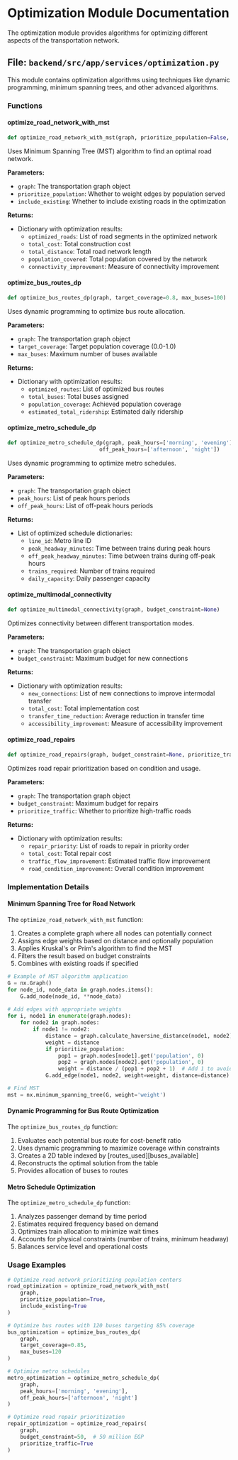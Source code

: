 # Optimization Module Documentation

The optimization module provides algorithms for optimizing different aspects of the transportation network.

## File: `backend/src/app/services/optimization.py`

This module contains optimization algorithms using techniques like dynamic programming, minimum spanning trees, and other advanced algorithms.

### Functions

#### optimize_road_network_with_mst

```python
def optimize_road_network_with_mst(graph, prioritize_population=False, include_existing=True)
```

Uses Minimum Spanning Tree (MST) algorithm to find an optimal road network.

**Parameters:**
- `graph`: The transportation graph object
- `prioritize_population`: Whether to weight edges by population served
- `include_existing`: Whether to include existing roads in the optimization

**Returns:**
- Dictionary with optimization results:
  - `optimized_roads`: List of road segments in the optimized network
  - `total_cost`: Total construction cost
  - `total_distance`: Total road network length
  - `population_covered`: Total population covered by the network
  - `connectivity_improvement`: Measure of connectivity improvement

#### optimize_bus_routes_dp

```python
def optimize_bus_routes_dp(graph, target_coverage=0.8, max_buses=100)
```

Uses dynamic programming to optimize bus route allocation.

**Parameters:**
- `graph`: The transportation graph object
- `target_coverage`: Target population coverage (0.0-1.0)
- `max_buses`: Maximum number of buses available

**Returns:**
- Dictionary with optimization results:
  - `optimized_routes`: List of optimized bus routes
  - `total_buses`: Total buses assigned
  - `population_coverage`: Achieved population coverage
  - `estimated_total_ridership`: Estimated daily ridership

#### optimize_metro_schedule_dp

```python
def optimize_metro_schedule_dp(graph, peak_hours=['morning', 'evening'], 
                             off_peak_hours=['afternoon', 'night'])
```

Uses dynamic programming to optimize metro schedules.

**Parameters:**
- `graph`: The transportation graph object
- `peak_hours`: List of peak hours periods
- `off_peak_hours`: List of off-peak hours periods

**Returns:**
- List of optimized schedule dictionaries:
  - `line_id`: Metro line ID
  - `peak_headway_minutes`: Time between trains during peak hours
  - `off_peak_headway_minutes`: Time between trains during off-peak hours
  - `trains_required`: Number of trains required
  - `daily_capacity`: Daily passenger capacity

#### optimize_multimodal_connectivity

```python
def optimize_multimodal_connectivity(graph, budget_constraint=None)
```

Optimizes connectivity between different transportation modes.

**Parameters:**
- `graph`: The transportation graph object
- `budget_constraint`: Maximum budget for new connections

**Returns:**
- Dictionary with optimization results:
  - `new_connections`: List of new connections to improve intermodal transfer
  - `total_cost`: Total implementation cost
  - `transfer_time_reduction`: Average reduction in transfer time
  - `accessibility_improvement`: Measure of accessibility improvement

#### optimize_road_repairs

```python
def optimize_road_repairs(graph, budget_constraint=None, prioritize_traffic=True)
```

Optimizes road repair prioritization based on condition and usage.

**Parameters:**
- `graph`: The transportation graph object
- `budget_constraint`: Maximum budget for repairs
- `prioritize_traffic`: Whether to prioritize high-traffic roads

**Returns:**
- Dictionary with optimization results:
  - `repair_priority`: List of roads to repair in priority order
  - `total_cost`: Total repair cost
  - `traffic_flow_improvement`: Estimated traffic flow improvement
  - `road_condition_improvement`: Overall condition improvement

### Implementation Details

#### Minimum Spanning Tree for Road Network

The `optimize_road_network_with_mst` function:

1. Creates a complete graph where all nodes can potentially connect
2. Assigns edge weights based on distance and optionally population
3. Applies Kruskal's or Prim's algorithm to find the MST
4. Filters the result based on budget constraints
5. Combines with existing roads if specified

```python
# Example of MST algorithm application
G = nx.Graph()
for node_id, node_data in graph.nodes.items():
    G.add_node(node_id, **node_data)
    
# Add edges with appropriate weights
for i, node1 in enumerate(graph.nodes):
    for node2 in graph.nodes:
        if node1 != node2:
            distance = graph.calculate_haversine_distance(node1, node2)
            weight = distance
            if prioritize_population:
                pop1 = graph.nodes[node1].get('population', 0)
                pop2 = graph.nodes[node2].get('population', 0)
                weight = distance / (pop1 + pop2 + 1)  # Add 1 to avoid division by zero
            G.add_edge(node1, node2, weight=weight, distance=distance)

# Find MST
mst = nx.minimum_spanning_tree(G, weight='weight')
```

#### Dynamic Programming for Bus Route Optimization

The `optimize_bus_routes_dp` function:

1. Evaluates each potential bus route for cost-benefit ratio
2. Uses dynamic programming to maximize coverage within constraints
3. Creates a 2D table indexed by [routes_used][buses_available]
4. Reconstructs the optimal solution from the table
5. Provides allocation of buses to routes

#### Metro Schedule Optimization

The `optimize_metro_schedule_dp` function:

1. Analyzes passenger demand by time period
2. Estimates required frequency based on demand
3. Optimizes train allocation to minimize wait times
4. Accounts for physical constraints (number of trains, minimum headway)
5. Balances service level and operational costs

### Usage Examples

```python
# Optimize road network prioritizing population centers
road_optimization = optimize_road_network_with_mst(
    graph, 
    prioritize_population=True, 
    include_existing=True
)

# Optimize bus routes with 120 buses targeting 85% coverage
bus_optimization = optimize_bus_routes_dp(
    graph,
    target_coverage=0.85,
    max_buses=120
)

# Optimize metro schedules
metro_optimization = optimize_metro_schedule_dp(
    graph,
    peak_hours=['morning', 'evening'],
    off_peak_hours=['afternoon', 'night']
)

# Optimize road repair prioritization
repair_optimization = optimize_road_repairs(
    graph,
    budget_constraint=50,  # 50 million EGP
    prioritize_traffic=True
)
```
